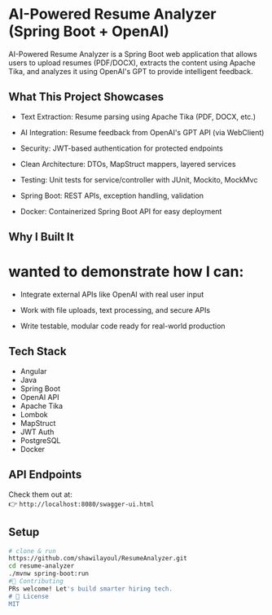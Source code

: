 # AI-Powered Resume Analyzer (Spring Boot + OpenAI)

AI-Powered Resume Analyzer is a Spring Boot web application that allows users to upload resumes (PDF/DOCX),
extracts the content using Apache Tika, and analyzes it using OpenAI's GPT to provide intelligent feedback.

## What This Project Showcases
- Text Extraction: Resume parsing using Apache Tika (PDF, DOCX, etc.)

- AI Integration: Resume feedback from OpenAI's GPT API (via WebClient)

- Security: JWT-based authentication for protected endpoints

- Clean Architecture: DTOs, MapStruct mappers, layered services

- Testing: Unit tests for service/controller with JUnit, Mockito, MockMvc

- Spring Boot: REST APIs, exception handling, validation

- Docker: Containerized Spring Boot API for easy deployment

##  Why I Built It
# wanted to demonstrate how I can:

- Integrate external APIs like OpenAI with real user input

- Work with file uploads, text processing, and secure APIs

- Write testable, modular code ready for real-world production

## Tech Stack
- Angular
- Java
- Spring Boot
- OpenAI API
- Apache Tika
- Lombok
- MapStruct
- JWT Auth
- PostgreSQL
- Docker

## API Endpoints
Check them out at:  
👉 `http://localhost:8080/swagger-ui.html`

##  Setup

```bash
# clone & run
https://github.com/shawilayoul/ResumeAnalyzer.git
cd resume-analyzer
./mvnw spring-boot:run
#🤝 Contributing
PRs welcome! Let's build smarter hiring tech.
# 📄 License
MIT
